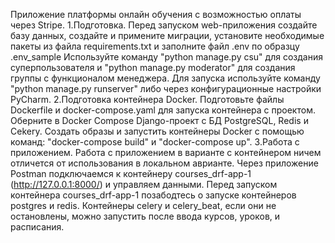 Приложение платформы онлайн обучения с возможностью оплаты через Stripe.
1.Подготовка.
Перед запуском web-приложения создайте базу данных, создайте и примените миграции, установите необходимые пакеты из файла requirements.txt и заполните файл .env по образцу .env_sample Используйте команду "python manage.py csu" для создания суперпользователя и "python manage.py moderator" для создания группы с функционалом менеджера. Для запуска используйте команду "python manage.py runserver" либо через конфигурационные настройки PyCharm.
2.Подготовка контейнера Docker.
Подготовьте файлы Dockerfile и docker-compose.yaml для запуска контейнера с проектом.
Оберните в Docker Compose Django-проект с БД PostgreSQL, Redis и Cekery.
Создать образы и запустить контейнеры Docker с помощью команд: "docker-compose build" и "docker-compose up".
3.Работа с приложением.
Работа с приложением в варианте с контейнером ничем отличется от использования в локальном аврианте. Через приложение Postman подключаемся к контейнеру courses_drf-app-1 (http://127.0.0.1:8000/) и управляем данными.
Перед запуском контейнера courses_drf-app-1 позабодтесь о запуске контейнеров postgres и redis. Контейнеры celery и celery_beat, если они не остановлены, можно запустить после ввода курсов, уроков, и расписания.
